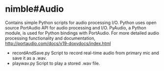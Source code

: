nimble#Audio
===========


Contains simple Python scripts for audio processing I/O. Python uses open source PortAudio API for audio processing and I/O. PyAudio, a Python module, is used for Python bindings with PortAudio. 
For more detailed audio processing functionality and documentation, http://portaudio.com/docs/v19-doxydocs/index.html


- recordAndSave.py  Script to record real-time audio from primary mic and save it as a .wav.
- playwav.py  Script to play a stored .wav file.
